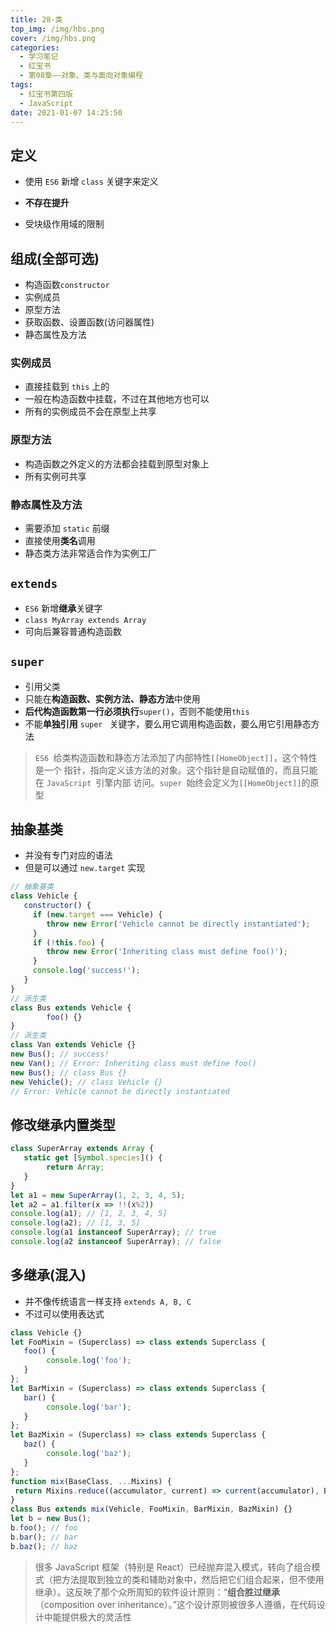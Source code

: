 ```yaml
---
title: 28-类
top_img: /img/hbs.png
cover: /img/hbs.png
categories:
  - 学习笔记
  - 红宝书
  - 第08章——对象、类与面向对象编程
tags:
  - 红宝书第四版
  - JavaScript
date: 2021-01-07 14:25:50
---
```


## 定义

- 使用 `ES6` 新增 `class` 关键字来定义
- **不存在提升**

- 受块级作用域的限制

## 组成(全部可选)

- 构造函数`constructor`
- 实例成员
- 原型方法
- 获取函数、设置函数(访问器属性)
- 静态属性及方法

### 实例成员

- 直接挂载到 `this` 上的
- 一般在构造函数中挂载，不过在其他地方也可以
- 所有的实例成员不会在原型上共享

### 原型方法

- 构造函数之外定义的方法都会挂载到原型对象上
- 所有实例可共享

### 静态属性及方法

- 需要添加 `static` 前缀
- 直接使用**类名**调用
- 静态类方法非常适合作为实例工厂

## `extends`

- `ES6` 新增**继承**关键字
- `class MyArray extends Array`
- 可向后兼容普通构造函数

## `super`

- 引用父类
- 只能在**构造函数、实例方法、静态方法**中使用
- **后代构造函数第一行必须执行**`super()`，否则不能使用`this`
- 不能**单独引用** `super ` 关键字，要么用它调用构造函数，要么用它引用静态方法

> `ES6 `给类构造函数和静态方法添加了内部特性`[[HomeObject]]`，这个特性是一个 指针，指向定义该方法的对象。这个指针是自动赋值的，而且只能在 `JavaScript `引擎内部 访问。`super `始终会定义为`[[HomeObject]]`的原型

## 抽象基类

- 并没有专门对应的语法
- 但是可以通过 `new.target` 实现

```js
// 抽象基类
class Vehicle {
   constructor() {
     if (new.target === Vehicle) {
        throw new Error('Vehicle cannot be directly instantiated');
     }
     if (!this.foo) {
        throw new Error('Inheriting class must define foo()');
     }
     console.log('success!');
   }
}
// 派生类
class Bus extends Vehicle {
 		foo() {}
}
// 派生类
class Van extends Vehicle {}
new Bus(); // success!
new Van(); // Error: Inheriting class must define foo() 
new Bus(); // class Bus {}
new Vehicle(); // class Vehicle {}
// Error: Vehicle cannot be directly instantiated 
```

## 修改继承内置类型

```js
class SuperArray extends Array {
   static get [Symbol.species]() {
   		return Array;
   }
}
let a1 = new SuperArray(1, 2, 3, 4, 5);
let a2 = a1.filter(x => !!(x%2))
console.log(a1); // [1, 2, 3, 4, 5]
console.log(a2); // [1, 3, 5]
console.log(a1 instanceof SuperArray); // true
console.log(a2 instanceof SuperArray); // false 
```

## 多继承(混入)

- 并不像传统语言一样支持 `extends A, B, C`
- 不过可以使用表达式

```js
class Vehicle {}
let FooMixin = (Superclass) => class extends Superclass {
   foo() {
   		console.log('foo');
   }
};
let BarMixin = (Superclass) => class extends Superclass {
   bar() {
   		console.log('bar');
   }
};
let BazMixin = (Superclass) => class extends Superclass {
   baz() {
   		console.log('baz');
   }
};
function mix(BaseClass, ...Mixins) {
 return Mixins.reduce((accumulator, current) => current(accumulator), BaseClass);
}
class Bus extends mix(Vehicle, FooMixin, BarMixin, BazMixin) {} 
let b = new Bus();
b.foo(); // foo
b.bar(); // bar
b.baz(); // baz 
```

> 很多 JavaScript 框架（特别是 React）已经抛弃混入模式，转向了组合模式（把方法提取到独立的类和辅助对象中，然后把它们组合起来，但不使用继承）。这反映了那个众所周知的软件设计原则：“**组合胜过继承**（composition over inheritance）。”这个设计原则被很多人遵循，在代码设计中能提供极大的灵活性

